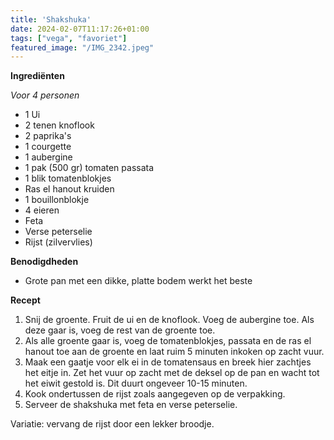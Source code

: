 ```yaml
---
title: 'Shakshuka'
date: 2024-02-07T11:17:26+01:00
tags: ["vega", "favoriet"]
featured_image: "/IMG_2342.jpeg"
---
```


**Ingrediënten**

*Voor 4 personen*
- 1 Ui
- 2 tenen knoflook
- 2 paprika's
- 1 courgette
- 1 aubergine
- 1 pak (500 gr) tomaten passata
- 1 blik tomatenblokjes
- Ras el hanout kruiden
- 1 bouillonblokje
- 4 eieren
- Feta
- Verse peterselie
- Rijst (zilvervlies)

**Benodigdheden**
- Grote pan met een dikke, platte bodem werkt het beste

**Recept**
1. Snij de groente. Fruit de ui en de knoflook. Voeg de aubergine toe. Als deze gaar is, voeg de rest van de groente toe.
2. Als alle groente gaar is, voeg de tomatenblokjes, passata en de ras el hanout toe aan de groente en laat ruim 5 minuten inkoken op zacht vuur. 
3. Maak een gaatje voor elk ei in de tomatensaus en breek hier zachtjes het eitje in. Zet het vuur op zacht met de deksel op de pan en wacht tot het eiwit gestold is. Dit duurt ongeveer 10-15 minuten.
4. Kook ondertussen de rijst zoals aangegeven op de verpakking.
5. Serveer de shakshuka met feta en verse peterselie.

Variatie: vervang de rijst door een lekker broodje.
